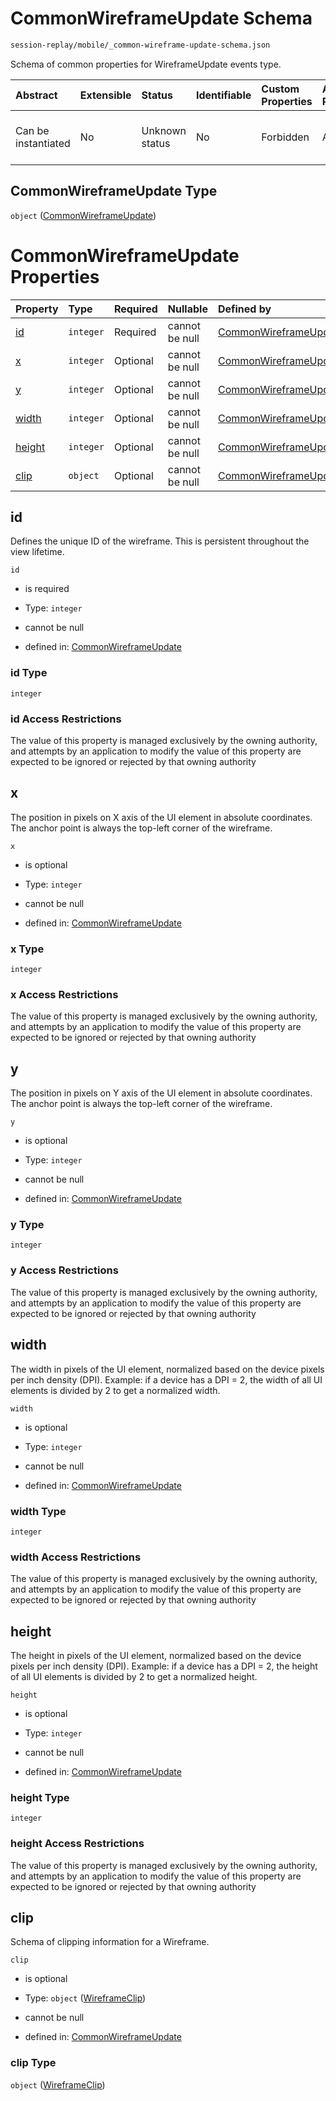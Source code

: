 # CommonWireframeUpdate Schema

```txt
session-replay/mobile/_common-wireframe-update-schema.json
```

Schema of common properties for WireframeUpdate events type.

| Abstract            | Extensible | Status         | Identifiable | Custom Properties | Additional Properties | Access Restrictions | Defined In                                                                                                                        |
| :------------------ | :--------- | :------------- | :----------- | :---------------- | :-------------------- | :------------------ | :-------------------------------------------------------------------------------------------------------------------------------- |
| Can be instantiated | No         | Unknown status | No           | Forbidden         | Allowed               | none                | [\_common-wireframe-update-schema.json](../out/session-replay/mobile/_common-wireframe-update-schema.json "open original schema") |

## CommonWireframeUpdate Type

`object` ([CommonWireframeUpdate](_common-wireframe-update-schema.md))

# CommonWireframeUpdate Properties

| Property          | Type      | Required | Nullable       | Defined by                                                                                                                                                    |
| :---------------- | :-------- | :------- | :------------- | :------------------------------------------------------------------------------------------------------------------------------------------------------------ |
| [id](#id)         | `integer` | Required | cannot be null | [CommonWireframeUpdate](_common-wireframe-update-schema-properties-id.md "session-replay/mobile/_common-wireframe-update-schema.json#/properties/id")         |
| [x](#x)           | `integer` | Optional | cannot be null | [CommonWireframeUpdate](_common-wireframe-update-schema-properties-x.md "session-replay/mobile/_common-wireframe-update-schema.json#/properties/x")           |
| [y](#y)           | `integer` | Optional | cannot be null | [CommonWireframeUpdate](_common-wireframe-update-schema-properties-y.md "session-replay/mobile/_common-wireframe-update-schema.json#/properties/y")           |
| [width](#width)   | `integer` | Optional | cannot be null | [CommonWireframeUpdate](_common-wireframe-update-schema-properties-width.md "session-replay/mobile/_common-wireframe-update-schema.json#/properties/width")   |
| [height](#height) | `integer` | Optional | cannot be null | [CommonWireframeUpdate](_common-wireframe-update-schema-properties-height.md "session-replay/mobile/_common-wireframe-update-schema.json#/properties/height") |
| [clip](#clip)     | `object`  | Optional | cannot be null | [CommonWireframeUpdate](wireframe-clip-schema.md "session-replay/mobile/wireframe-clip-schema.json#/properties/clip")                                         |

## id

Defines the unique ID of the wireframe. This is persistent throughout the view lifetime.

`id`

* is required

* Type: `integer`

* cannot be null

* defined in: [CommonWireframeUpdate](_common-wireframe-update-schema-properties-id.md "session-replay/mobile/_common-wireframe-update-schema.json#/properties/id")

### id Type

`integer`

### id Access Restrictions

The value of this property is managed exclusively by the owning authority, and attempts by an application to modify the value of this property are expected to be ignored or rejected by that owning authority

## x

The position in pixels on X axis of the UI element in absolute coordinates. The anchor point is always the top-left corner of the wireframe.

`x`

* is optional

* Type: `integer`

* cannot be null

* defined in: [CommonWireframeUpdate](_common-wireframe-update-schema-properties-x.md "session-replay/mobile/_common-wireframe-update-schema.json#/properties/x")

### x Type

`integer`

### x Access Restrictions

The value of this property is managed exclusively by the owning authority, and attempts by an application to modify the value of this property are expected to be ignored or rejected by that owning authority

## y

The position in pixels on Y axis of the UI element in absolute coordinates. The anchor point is always the top-left corner of the wireframe.

`y`

* is optional

* Type: `integer`

* cannot be null

* defined in: [CommonWireframeUpdate](_common-wireframe-update-schema-properties-y.md "session-replay/mobile/_common-wireframe-update-schema.json#/properties/y")

### y Type

`integer`

### y Access Restrictions

The value of this property is managed exclusively by the owning authority, and attempts by an application to modify the value of this property are expected to be ignored or rejected by that owning authority

## width

The width in pixels of the UI element, normalized based on the device pixels per inch density (DPI). Example: if a device has a DPI = 2, the width of all UI elements is divided by 2 to get a normalized width.

`width`

* is optional

* Type: `integer`

* cannot be null

* defined in: [CommonWireframeUpdate](_common-wireframe-update-schema-properties-width.md "session-replay/mobile/_common-wireframe-update-schema.json#/properties/width")

### width Type

`integer`

### width Access Restrictions

The value of this property is managed exclusively by the owning authority, and attempts by an application to modify the value of this property are expected to be ignored or rejected by that owning authority

## height

The height in pixels of the UI element, normalized based on the device pixels per inch density (DPI). Example: if a device has a DPI = 2, the height of all UI elements is divided by 2 to get a normalized height.

`height`

* is optional

* Type: `integer`

* cannot be null

* defined in: [CommonWireframeUpdate](_common-wireframe-update-schema-properties-height.md "session-replay/mobile/_common-wireframe-update-schema.json#/properties/height")

### height Type

`integer`

### height Access Restrictions

The value of this property is managed exclusively by the owning authority, and attempts by an application to modify the value of this property are expected to be ignored or rejected by that owning authority

## clip

Schema of clipping information for a Wireframe.

`clip`

* is optional

* Type: `object` ([WireframeClip](wireframe-clip-schema.md))

* cannot be null

* defined in: [CommonWireframeUpdate](wireframe-clip-schema.md "session-replay/mobile/wireframe-clip-schema.json#/properties/clip")

### clip Type

`object` ([WireframeClip](wireframe-clip-schema.md))
